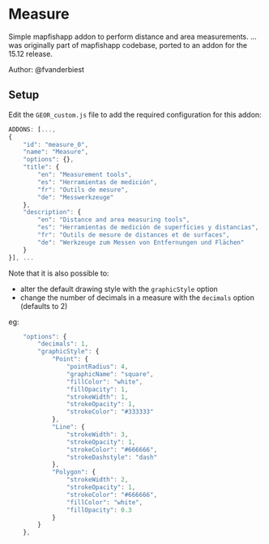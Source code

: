 # Measure

Simple mapfishapp addon to perform distance and area measurements.
... was originally part of mapfishapp codebase, ported to an addon for the 15.12 release.

Author: @fvanderbiest

## Setup

Edit the `GEOR_custom.js` file to add the required configuration for this addon:

```js
ADDONS: [...,
{
    "id": "measure_0",
    "name": "Measure",
    "options": {},
    "title": {
        "en": "Measurement tools",
        "es": "Herramientas de medición",
        "fr": "Outils de mesure",
        "de": "Messwerkzeuge"
    },
    "description": {
        "en": "Distance and area measuring tools",
        "es": "Herramientas de medición de superficies y distancias",
        "fr": "Outils de mesure de distances et de surfaces",
        "de": "Werkzeuge zum Messen von Entfernungen und Flächen"
    }
}], ...
```

Note that it is also possible to:
 * alter the default drawing style with the `graphicStyle` option
 * change the number of decimals in a measure with the `decimals` option (defaults to 2)

eg:
```js
    "options": {
        "decimals": 1,
        "graphicStyle": {
            "Point": {
                "pointRadius": 4,
                "graphicName": "square",
                "fillColor": "white",
                "fillOpacity": 1,
                "strokeWidth": 1,
                "strokeOpacity": 1,
                "strokeColor": "#333333"
            },
            "Line": {
                "strokeWidth": 3,
                "strokeOpacity": 1,
                "strokeColor": "#666666",
                "strokeDashstyle": "dash"
            },
            "Polygon": {
                "strokeWidth": 2,
                "strokeOpacity": 1,
                "strokeColor": "#666666",
                "fillColor": "white",
                "fillOpacity": 0.3
            }
        }
    },
```